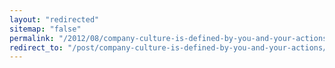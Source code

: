 ```yaml
---
layout: "redirected"
sitemap: "false"
permalink: "/2012/08/company-culture-is-defined-by-you-and-your-actions/"
redirect_to: "/post/company-culture-is-defined-by-you-and-your-actions/"
---
```




